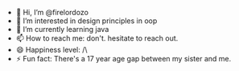 - 👋 Hi, I’m @firelordozo
- 👀 I’m interested in design principles in oop
- 🌱 I’m currently learning java
- 📫 How to reach me: don't. hesitate to reach out.
- 😄 Happiness level: /\
- ⚡ Fun fact: There's a 17 year age gap between my sister and me.

<!---
firelordozo/firelordozo is a ✨ special ✨ repository because its `README.md` (this file) appears on your GitHub profile.
You can click the Preview link to take a look at your changes.
--->
